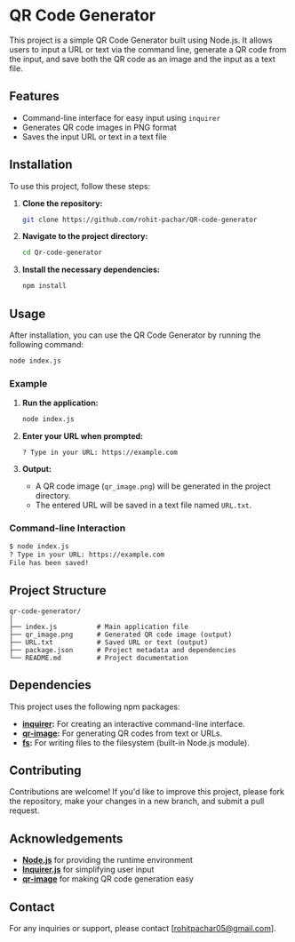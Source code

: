 
# QR Code Generator

This project is a simple QR Code Generator built using Node.js. It allows users to input a URL or text via the command line, generate a QR code from the input, and save both the QR code as an image and the input as a text file.

## Features

- Command-line interface for easy input using `inquirer`
- Generates QR code images in PNG format
- Saves the input URL or text in a text file

## Installation

To use this project, follow these steps:

1. **Clone the repository:**

    ```zsh
    git clone https://github.com/rohit-pachar/QR-code-generator
    ```

2. **Navigate to the project directory:**

    ```zsh
    cd Qr-code-generator
    ```

3. **Install the necessary dependencies:**

    ```zsh
    npm install
    ```

## Usage

After installation, you can use the QR Code Generator by running the following command:

```zsh
node index.js
```

### Example

1. **Run the application:**

    ```bash
    node index.js
    ```

2. **Enter your URL when prompted:**

    ```
    ? Type in your URL: https://example.com
    ```

3. **Output:**

    - A QR code image (`qr_image.png`) will be generated in the project directory.
    - The entered URL will be saved in a text file named `URL.txt`.

### Command-line Interaction

```zsh
$ node index.js
? Type in your URL: https://example.com
File has been saved!
```

## Project Structure

```
qr-code-generator/
│
├── index.js          # Main application file
├── qr_image.png      # Generated QR code image (output)
├── URL.txt           # Saved URL or text (output)
├── package.json      # Project metadata and dependencies
└── README.md         # Project documentation
```

## Dependencies

This project uses the following npm packages:

- **[inquirer](https://www.npmjs.com/package/inquirer):** For creating an interactive command-line interface.
- **[qr-image](https://www.npmjs.com/package/qr-image):** For generating QR codes from text or URLs.
- **[fs](https://nodejs.org/api/fs.html):** For writing files to the filesystem (built-in Node.js module).

## Contributing

Contributions are welcome! If you'd like to improve this project, please fork the repository, make your changes in a new branch, and submit a pull request.


## Acknowledgements

- **[Node.js](https://nodejs.org/)** for providing the runtime environment
- **[Inquirer.js](https://www.npmjs.com/package/inquirer)** for simplifying user input
- **[qr-image](https://www.npmjs.com/package/qr-image)** for making QR code generation easy

## Contact

For any inquiries or support, please contact [rohitpachar05@gmail.com].

